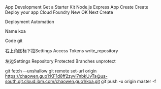App Development
Get a Starter Kit
Node.js Express App
Create
Create
Deploy your app
Cloud Foundry
New
OK
Next
Create<br>

Deployment Automation

Name koa

Code git

右上角图标下拉Settings
Access Tokens
write_repository

左边Settings
Repository
Protected Branches
unprotect

git fetch --unshallow
              git remote set-url origin https://chaowen.guo1:KF1d8ff2zyvi7nbkUvTs@us-south.git.cloud.ibm.com/chaowen.guo1/koa.git
              git push -u origin master -f
